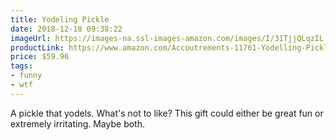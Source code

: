 ```yaml
---
title: Yodeling Pickle
date: 2018-12-18 09:38:22
imageUrl: https://images-na.ssl-images-amazon.com/images/I/31TjjQLqzIL.jpg
productLink: https://www.amazon.com/Accoutrements-11761-Yodelling-Pickle/dp/B0010VS078
price: $59.96
tags:
- funny
- wtf
---
```


A pickle that yodels. What's not to like? This gift could either be great fun or extremely irritating. Maybe both.
